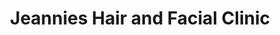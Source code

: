 ---
title: "Jeannies Hair and Facial Clinic"
url: /quezon-city/jeannies-hair-and-facial-clinic/
shop: Kosmetik
---